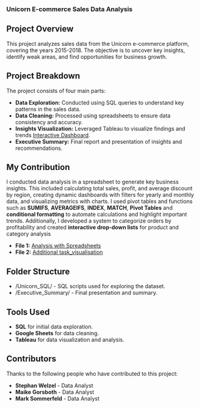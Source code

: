 ### Unicorn E-commerce Sales Data Analysis
## Project Overview
This project analyzes sales data from the Unicorn e-commerce platform, covering the years 2015-2018. The objective is to uncover key insights, identify weak areas, and find opportunities for business growth.

## Project Breakdown
The project consists of four main parts:

- **Data Exploration:** Conducted using SQL queries to understand key patterns in the sales data.
- **Data Cleaning:** Processed using spreadsheets to ensure data consistency and accuracy.
- **Insights Visualization:** Leveraged Tableau to visualize findings and trends [Interactive Dashboard](https://public.tableau.com/app/profile/maike.gorsboth/viz/UnicornProfitsandLosses2015-2018/Dashboard2#1).
- **Executive Summary:** Final report and presentation of insights and recommendations.
  
## My Contribution
I conducted data analysis in a spreadsheet to generate key business insights. This included calculating total sales, profit, and average discount by region, creating dynamic dashboards with filters for yearly and monthly data, and visualizing metrics with charts. I used pivot tables and functions such as **SUMIFS**, **AVERAGEIFS**, **INDEX**, **MATCH**, **Pivot Tables** and **conditional formatting** to automate calculations and highlight important trends. Additionally, I developed a system to categorize orders by profitability and created **interactive drop-down lists** for product and category analysis
- **File 1:** [Analysis with Spreadsheets](https://docs.google.com/spreadsheets/d/1tGK0-I5raPWtToBlQM-WTpoRiqfUcH-0lf1mz-YlqO8/edit?usp=sharing)
- **File 2:** [Additional task_visualisation](https://docs.google.com/spreadsheets/d/1i5P4jmJ3J7_Bynd4Bw1tRGmX8GIYPass0QORqvWLVJg/edit?usp=sharing)

## Folder Structure
- /Unicorn_SQL/ - SQL scripts used for exploring the dataset.
- /Executive_Summary/ - Final presentation and summary.

## Tools Used
- **SQL** for initial data exploration.
- **Google Sheets** for data cleaning.
- **Tableau** for data visualization and analysis.

## Contributors
Thanks to the following people who have contributed to this project:

- **Stephan Welzel** - Data Analyst
- **Maike Gorsboth** - Data Analyst
- **Mark Sommerfeld** - Data Analyst
  
